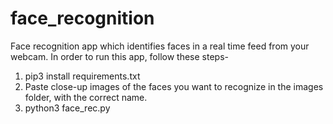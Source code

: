 # face_recognition
Face recognition app which identifies faces in a real time feed from your webcam.
In order to run this app, follow these steps-
1. pip3 install requirements.txt
2. Paste close-up images of the faces you want to recognize in the images folder, with the correct name.
3. python3 face_rec.py
